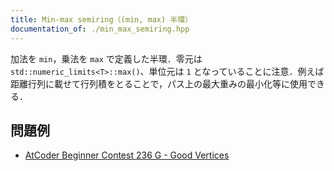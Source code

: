 ```yaml
---
title: Min-max semiring（(min, max) 半環）
documentation_of: ./min_max_semiring.hpp
---
```


加法を `min`，乗法を `max` で定義した半環．零元は `std::numeric_limits<T>::max()`、単位元は `1` となっていることに注意．例えば距離行列に載せて行列積をとることで，パス上の最大重みの最小化等に使用できる．

## 問題例

- [AtCoder Beginner Contest 236 G - Good Vertices](https://atcoder.jp/contests/abc236/tasks/abc236_g)

